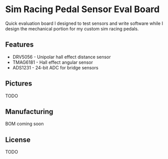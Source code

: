 # Sim Racing Pedal Sensor Eval Board
Quick evaluation board I designed to test sensors and write software while I design the mechanical portion for my custom sim racing pedals.

## Features
- DRV5056 - Unipolar hall effect distance sensor
- TMAG6181 - Hall effect angular sensor
- ADS1231 - 24-bit ADC for bridge sensors

## Pictures
TODO

## Manufacturing
BOM coming soon
## License
TODO
